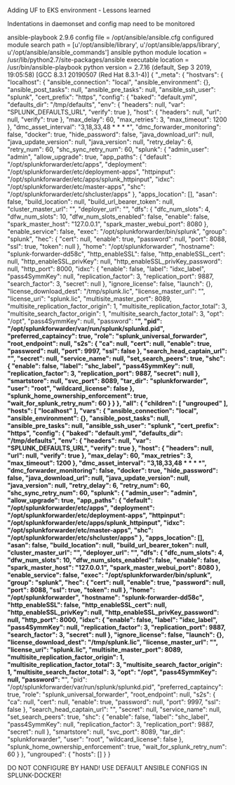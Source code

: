 Adding UF to EKS environment - Lessons learned

Indentations in daemonset and config map need to be monitored

ansible-playbook 2.9.6
  config file = /opt/ansible/ansible.cfg
  configured module search path = [u'/opt/ansible/library', u'/opt/ansible/apps/library', u'/opt/ansible/ansible_commands']
  ansible python module location = /usr/lib/python2.7/site-packages/ansible
  executable location = /usr/bin/ansible-playbook
  python version = 2.7.16 (default, Sep  3 2019, 19:05:58) [GCC 8.3.1 20190507 (Red Hat 8.3.1-4)]
{
    "_meta": {
        "hostvars": {
            "localhost": {
                "ansible_connection": "local", 
                "ansible_environment": {}, 
                "ansible_post_tasks": null, 
                "ansible_pre_tasks": null, 
                "ansible_ssh_user": "splunk", 
                "cert_prefix": "https", 
                "config": {
                    "baked": "default.yml", 
                    "defaults_dir": "/tmp/defaults", 
                    "env": {
                        "headers": null, 
                        "var": "SPLUNK_DEFAULTS_URL", 
                        "verify": true
                    }, 
                    "host": {
                        "headers": null, 
                        "url": null, 
                        "verify": true
                    }, 
                    "max_delay": 60, 
                    "max_retries": 3, 
                    "max_timeout": 1200
                }, 
                "dmc_asset_interval": "3,18,33,48 * * * *", 
                "dmc_forwarder_monitoring": false, 
                "docker": true, 
                "hide_password": false, 
                "java_download_url": null, 
                "java_update_version": null, 
                "java_version": null, 
                "retry_delay": 6, 
                "retry_num": 60, 
                "shc_sync_retry_num": 60, 
                "splunk": {
                    "admin_user": "admin", 
                    "allow_upgrade": true, 
                    "app_paths": {
                        "default": "/opt/splunkforwarder/etc/apps", 
                        "deployment": "/opt/splunkforwarder/etc/deployment-apps", 
                        "httpinput": "/opt/splunkforwarder/etc/apps/splunk_httpinput", 
                        "idxc": "/opt/splunkforwarder/etc/master-apps", 
                        "shc": "/opt/splunkforwarder/etc/shcluster/apps"
                    }, 
                    "apps_location": [], 
                    "asan": false, 
                    "build_location": null, 
                    "build_url_bearer_token": null, 
                    "cluster_master_url": "", 
                    "deployer_url": "", 
                    "dfs": {
                        "dfc_num_slots": 4, 
                        "dfw_num_slots": 10, 
                        "dfw_num_slots_enabled": false, 
                        "enable": false, 
                        "spark_master_host": "127.0.0.1", 
                        "spark_master_webui_port": 8080
                    }, 
                    "enable_service": false, 
                    "exec": "/opt/splunkforwarder/bin/splunk", 
                    "group": "splunk", 
                    "hec": {
                        "cert": null, 
                        "enable": true, 
                        "password": null, 
                        "port": 8088, 
                        "ssl": true, 
                        "token": null
                    }, 
                    "home": "/opt/splunkforwarder", 
                    "hostname": "splunk-forwarder-dd58c", 
                    "http_enableSSL": false, 
                    "http_enableSSL_cert": null, 
                    "http_enableSSL_privKey": null, 
                    "http_enableSSL_privKey_password": null, 
                    "http_port": 8000, 
                    "idxc": {
                        "enable": false, 
                        "label": "idxc_label", 
                        "pass4SymmKey": null, 
                        "replication_factor": 3, 
                        "replication_port": 9887, 
                        "search_factor": 3, 
                        "secret": null
                    }, 
                    "ignore_license": false, 
                    "launch": {}, 
                    "license_download_dest": "/tmp/splunk.lic", 
                    "license_master_url": "", 
                    "license_uri": "splunk.lic", 
                    "multisite_master_port": 8089, 
                    "multisite_replication_factor_origin": 1, 
                    "multisite_replication_factor_total": 3, 
                    "multisite_search_factor_origin": 1, 
                    "multisite_search_factor_total": 3, 
                    "opt": "/opt", 
                    "pass4SymmKey": null, 
                    "password": "**************", 
                    "pid": "/opt/splunkforwarder/var/run/splunk/splunkd.pid", 
                    "preferred_captaincy": true, 
                    "role": "splunk_universal_forwarder", 
                    "root_endpoint": null, 
                    "s2s": {
                        "ca": null, 
                        "cert": null, 
                        "enable": true, 
                        "password": null, 
                        "port": 9997, 
                        "ssl": false
                    }, 
                    "search_head_captain_url": "", 
                    "secret": null, 
                    "service_name": null, 
                    "set_search_peers": true, 
                    "shc": {
                        "enable": false, 
                        "label": "shc_label", 
                        "pass4SymmKey": null, 
                        "replication_factor": 3, 
                        "replication_port": 9887, 
                        "secret": null
                    }, 
                    "smartstore": null, 
                    "svc_port": 8089, 
                    "tar_dir": "splunkforwarder", 
                    "user": "root", 
                    "wildcard_license": false
                }, 
                "splunk_home_ownership_enforcement": true, 
                "wait_for_splunk_retry_num": 60
            }
        }
    }, 
    "all": {
        "children": [
            "ungrouped"
        ], 
        "hosts": [
            "localhost"
        ], 
        "vars": {
            "ansible_connection": "local", 
            "ansible_environment": {}, 
            "ansible_post_tasks": null, 
            "ansible_pre_tasks": null, 
            "ansible_ssh_user": "splunk", 
            "cert_prefix": "https", 
            "config": {
                "baked": "default.yml", 
                "defaults_dir": "/tmp/defaults", 
                "env": {
                    "headers": null, 
                    "var": "SPLUNK_DEFAULTS_URL", 
                    "verify": true
                }, 
                "host": {
                    "headers": null, 
                    "url": null, 
                    "verify": true
                }, 
                "max_delay": 60, 
                "max_retries": 3, 
                "max_timeout": 1200
            }, 
            "dmc_asset_interval": "3,18,33,48 * * * *", 
            "dmc_forwarder_monitoring": false, 
            "docker": true, 
            "hide_password": false, 
            "java_download_url": null, 
            "java_update_version": null, 
            "java_version": null, 
            "retry_delay": 6, 
            "retry_num": 60, 
            "shc_sync_retry_num": 60, 
            "splunk": {
                "admin_user": "admin", 
                "allow_upgrade": true, 
                "app_paths": {
                    "default": "/opt/splunkforwarder/etc/apps", 
                    "deployment": "/opt/splunkforwarder/etc/deployment-apps", 
                    "httpinput": "/opt/splunkforwarder/etc/apps/splunk_httpinput", 
                    "idxc": "/opt/splunkforwarder/etc/master-apps", 
                    "shc": "/opt/splunkforwarder/etc/shcluster/apps"
                }, 
                "apps_location": [], 
                "asan": false, 
                "build_location": null, 
                "build_url_bearer_token": null, 
                "cluster_master_url": "", 
                "deployer_url": "", 
                "dfs": {
                    "dfc_num_slots": 4, 
                    "dfw_num_slots": 10, 
                    "dfw_num_slots_enabled": false, 
                    "enable": false, 
                    "spark_master_host": "127.0.0.1", 
                    "spark_master_webui_port": 8080
                }, 
                "enable_service": false, 
                "exec": "/opt/splunkforwarder/bin/splunk", 
                "group": "splunk", 
                "hec": {
                    "cert": null, 
                    "enable": true, 
                    "password": null, 
                    "port": 8088, 
                    "ssl": true, 
                    "token": null
                }, 
                "home": "/opt/splunkforwarder", 
                "hostname": "splunk-forwarder-dd58c", 
                "http_enableSSL": false, 
                "http_enableSSL_cert": null, 
                "http_enableSSL_privKey": null, 
                "http_enableSSL_privKey_password": null, 
                "http_port": 8000, 
                "idxc": {
                    "enable": false, 
                    "label": "idxc_label", 
                    "pass4SymmKey": null, 
                    "replication_factor": 3, 
                    "replication_port": 9887, 
                    "search_factor": 3, 
                    "secret": null
                }, 
                "ignore_license": false, 
                "launch": {}, 
                "license_download_dest": "/tmp/splunk.lic", 
                "license_master_url": "", 
                "license_uri": "splunk.lic", 
                "multisite_master_port": 8089, 
                "multisite_replication_factor_origin": 1, 
                "multisite_replication_factor_total": 3, 
                "multisite_search_factor_origin": 1, 
                "multisite_search_factor_total": 3, 
                "opt": "/opt", 
                "pass4SymmKey": null, 
                "password": "**************", 
                "pid": "/opt/splunkforwarder/var/run/splunk/splunkd.pid", 
                "preferred_captaincy": true, 
                "role": "splunk_universal_forwarder", 
                "root_endpoint": null, 
                "s2s": {
                    "ca": null, 
                    "cert": null, 
                    "enable": true, 
                    "password": null, 
                    "port": 9997, 
                    "ssl": false
                }, 
                "search_head_captain_url": "", 
                "secret": null, 
                "service_name": null, 
                "set_search_peers": true, 
                "shc": {
                    "enable": false, 
                    "label": "shc_label", 
                    "pass4SymmKey": null, 
                    "replication_factor": 3, 
                    "replication_port": 9887, 
                    "secret": null
                }, 
                "smartstore": null, 
                "svc_port": 8089, 
                "tar_dir": "splunkforwarder", 
                "user": "root", 
                "wildcard_license": false
            }, 
            "splunk_home_ownership_enforcement": true, 
            "wait_for_splunk_retry_num": 60
        }
    }, 
    "ungrouped": {
        "hosts": []
    }
}

DO NOT CONFIGURE BY HAND! USE DEFAULT ANSIBLE CONFIGS IN SPLUNK-DOCKER!



